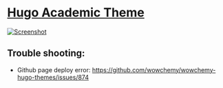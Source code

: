 # [Hugo Academic Theme](https://github.com/wowchemy/starter-hugo-academic)

[![Screenshot](./preview.png)](https://wowchemy.com/hugo-themes/)

## Trouble shooting:
* Github page deploy error: https://github.com/wowchemy/wowchemy-hugo-themes/issues/874
